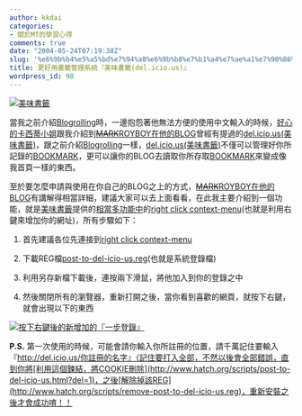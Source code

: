 ```yaml
---
author: kkdai
categories:
- 關於MT的學習心得
comments: true
date: "2004-05-24T07:19:38Z"
slug: '%e6%9b%b4%e5%a5%bd%e7%94%a8%e6%9b%b8%e7%b1%a4%e7%ae%a1%e7%90%86%e7%b3%bb%e7%b5%b1%e3%80%8e%e7%be%8e%e5%91%b3%e6%9b%b8%e7%b1%a4delicious%e3%80%8f'
title: 更好用書籤管理系統『美味書籤(del.icio.us)』
wordpress_id: 98
---
```


[![美味書籤](http://www.evanlin.com/blog/archives/0524/0524-2.jpg)
](http://del.icio.us/)


當我之前介紹[Blogrolling](http://www.blogrolling.com/)時，一邊抱怨著他無法方便的使用中文輸入的時候，[好心的卡西蒂小姐](http://cassidy.nicetypo.com/nt/cassidy.nsf/Index)跟我介紹到[<strike>MARK</strike>ROYBOY在他的BLOG](http://roy.nicetypo.com/nt/roylee.nsf/ContentBypermaLink/4919B5000668853F48256E51003053AB)曾經有提過的[del.icio.us(美味書籤)](http://del.icio.us/)，跟之前介紹[Blogrolling](http://www.blogrolling.com/)一樣，[del.icio.us(美味書籤)](http://del.icio.us/)不僅可以管理好你所記錄的[BOOKMARK](http://del.icio.us/kkdai)，更可以讓你的BLOG去讀取你所存取[BOOKMARK](http://del.icio.us/kkdai)來變成像我首頁一樣的東西。


<!--more-->


至於要怎麼申請與使用在你自己的BLOG之上的方式，[<strike>MARK</strike>ROYBOY在他的BLOG](http://roy.nicetypo.com/nt/roylee.nsf/ContentBypermaLink/4919B5000668853F48256E51003053AB)有講解得相當詳細，建議大家可以去上面看看，在此我主要介紹到一個功能，就是[美味書籤](http://del.icio.us/)提供的[相當多功能中](http://del.icio.us/doc/about)的[right
click context-menu](http://www.hatch.org/blog/2003/12/18/social_bookmarks_manager_rightclick_context_menu.php)(也就是利用右鍵來增加你的網址)，所有步驟如下：





  
  1. 首先建議各位先連接到[right
    click context-menu](http://www.hatch.org/blog/2003/12/18/social_bookmarks_manager_rightclick_context_menu.php)

  
  2. 下載REG檔[post-to-del-icio-us.reg](http://www.hatch.org/scripts/post-to-del-icio-us.reg)(也就是系統登錄檔)

  
  3. 利用另存新檔下載後，連按兩下滑鼠，將他加入到你的登錄之中

  
  4. 然後關閉所有的瀏覽器，重新打開之後，當你看到喜歡的網頁，就按下右鍵，就會出現以下的東西


[
![按下右鍵後的新增加的『一步登錄』](http://www.evanlin.com/blog/archives/0524/0524.jpg)
](http://www.evanlin.com/blog/archives/0524/0524.jpg)


**P.S.**
第一次使用的時候，可能會請你輸入你所註冊的位置，請千萬記住要輸入『http://del.icio.us/你註冊的名字』（記住要打入全部，不然以後會全部錯誤，直到你將[利用這個鍊結，將COOKIE刪除](http://www.hatch.org/scripts/post-to-del-icio-us.html?del=1)，之後[解除掉該REG](http://www.hatch.org/scripts/remove-post-to-del-icio-us.reg)，重新安裝之後才會成功唷！！




　
